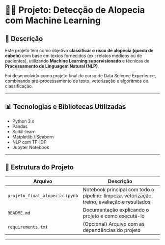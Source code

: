 # 💇‍♀️ Projeto: Detecção de Alopecia com Machine Learning

## 🧠 Descrição

Este projeto tem como objetivo **classificar o risco de alopecia (queda de cabelo)** com base em textos fornecidos (ex.: relatos médicos ou de pacientes), utilizando **Machine Learning supervisionado** e técnicas de **Processamento de Linguagem Natural (NLP)**.

Foi desenvolvido como projeto final do curso de Data Science Experience, combinando pré-processamento de texto, vetorização e algoritmos de classificação.

---

## 📊 Tecnologias e Bibliotecas Utilizadas

- Python 3.x
- Pandas
- Scikit-learn
- Matplotlib / Seaborn
- NLP com TF-IDF
- Jupyter Notebook

---

## 📁 Estrutura do Projeto

| Arquivo | Descrição |
|--------|-----------|
| `projeto_final_alopecia.ipynb` | Notebook principal com todo o pipeline: limpeza, vetorização, treino, avaliação e resultados |
| `README.md` | Documentação explicando o projeto e como executá-lo |
| `requirements.txt` | (Opcional) Arquivo com as dependências do projeto |

---
